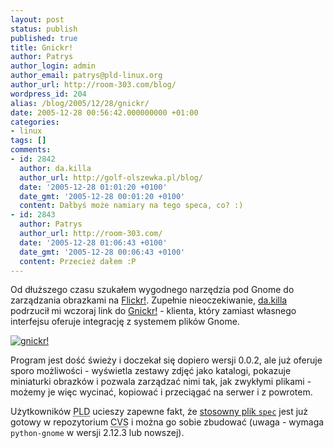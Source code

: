 ```yaml
---
layout: post
status: publish
published: true
title: Gnickr!
author: Patrys
author_login: admin
author_email: patrys@pld-linux.org
author_url: http://room-303.com/blog/
wordpress_id: 204
alias: /blog/2005/12/28/gnickr/
date: 2005-12-28 00:56:42.000000000 +01:00
categories:
- linux
tags: []
comments:
- id: 2842
  author: da.killa
  author_url: http://golf-olszewka.pl/blog/
  date: '2005-12-28 01:01:20 +0100'
  date_gmt: '2005-12-28 00:01:20 +0100'
  content: Dałbyś może namiary na tego speca, co? :)
- id: 2843
  author: Patrys
  author_url: http://room-303.com/
  date: '2005-12-28 01:06:43 +0100'
  date_gmt: '2005-12-28 00:06:43 +0100'
  content: Przecież dałem :P
---
```

<p>Od dłuższego czasu szukałem wygodnego narzędzia pod Gnome do zarządzania obrazkami na <a href="http://www.flickr.com/">Flickr!</a>. Zupełnie nieoczekiwanie, <a href="http://golf-olszewka.pl/blog/">da.killa</a> podrzucił mi wczoraj link do <a href="http://gnickr.sourceforge.net/">Gnickr!</a> - klienta, który zamiast własnego interfejsu oferuje integrację z systemem plików Gnome.</p>

<p class="strip"><a href="http://www.flickr.com/photos/90175672@N00/77822285/" title="Photo Sharing"><img src="http://static.flickr.com/38/77822285_194fc6edd8.jpg" alt="gnickr!" /></a></p>

<p>Program jest dość świeży i doczekał się dopiero wersji 0.0.2, ale już oferuje sporo możliwości - wyświetla zestawy zdjęć jako katalogi, pokazuje miniaturki obrazków i pozwala zarządzać nimi tak, jak zwykłymi plikami - możemy je więc wycinać, kopiować i przeciągać na serwer i z powrotem.</p>

<p>Użytkowników <abbr title="PLD Linux Distribution">PLD</abbr> ucieszy zapewne fakt, że <a href="http://cvs.pld-linux.org/cgi-bin/cvsweb/SPECS/gnickr.spec">stosowny plik <code>spec</code></a> jest już gotowy w repozytorium <abbr title="Concurrent Versioning System">CVS</abbr> i można go sobie zbudować (uwaga - wymaga <code>python-gnome</code> w wersji 2.12.3 lub nowszej).</p>
